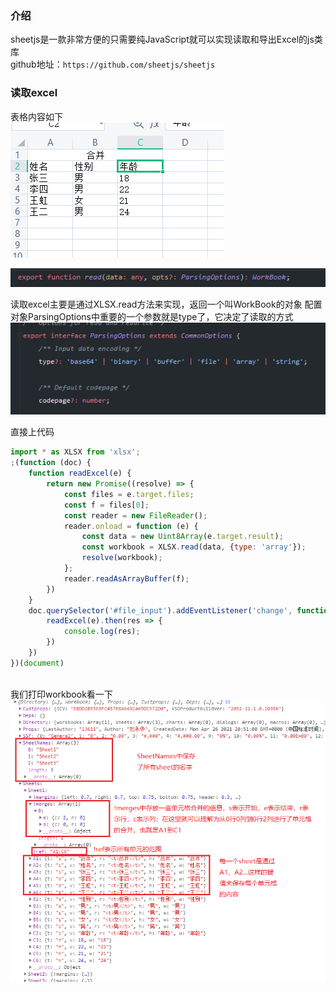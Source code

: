 ### 介绍
sheetjs是一款非常方便的只需要纯JavaScript就可以实现读取和导出Excel的js类库  
github地址：`https://github.com/sheetjs/sheetjs`

### 读取excel
表格内容如下  
![](./img/屏幕截图%202021-04-26%20224735.png)

![](./img/img.png)

读取excel主要是通过XLSX.read方法来实现，返回一个叫WorkBook的对象
配置对象ParsingOptions中重要的一个参数就是type了，它决定了读取的方式  
![](./img/屏幕截图%202021-04-26%20214517.png)

直接上代码
```javascript
import * as XLSX from 'xlsx';
;(function (doc) {
    function readExcel(e) {
        return new Promise((resolve) => {
            const files = e.target.files;
            const f = files[0];
            const reader = new FileReader();
            reader.onload = function (e) {
                const data = new Uint8Array(e.target.result);
                const workbook = XLSX.read(data, {type: 'array'});
                resolve(workbook);
            };
            reader.readAsArrayBuffer(f);
        })
    }
    doc.querySelector('#file_input').addEventListener('change', function (e) {
        readExcel(e).then(res => {
            console.log(res);
        })
    })
})(document)



```
我们打印workbook看一下
![](./img/屏幕截图%202021-04-26%20215226.png)

